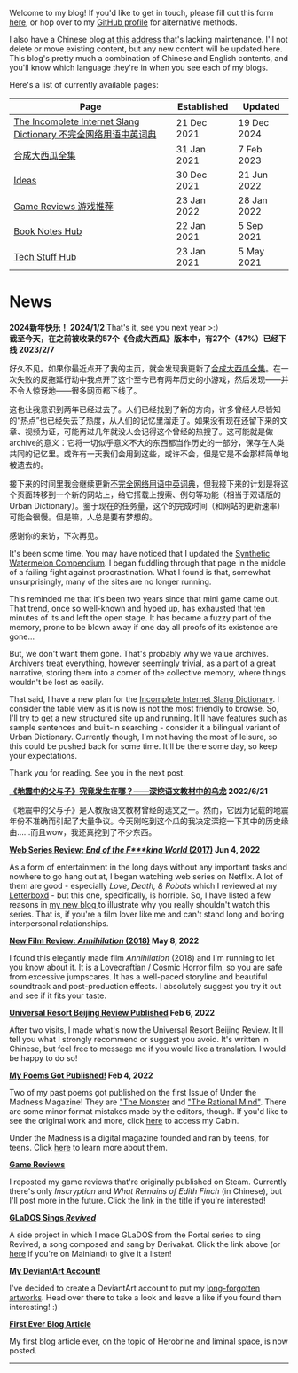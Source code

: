 Welcome to my blog! If you'd like to get in touch, please fill out this form [here](/contact),
or hop over to my [GitHub profile](https://github.com/Cynthia7979/) for alternative methods.

I also have a Chinese blog [at this address](cynthia-s-cabin.wikidot.com) that's lacking maintenance. I'll not delete or move existing content, but any new content will be updated here. This blog's pretty much a combination of Chinese and English contents, and you'll know which language they're in when you see each of my blogs.

Here's a list of currently available pages:

| Page | Established | Updated |
|------|-------------|---------|
| [The Incomplete Internet Slang Dictionary 不完全网络用语中英词典](www-dict) | 21 Dec 2021 | 19 Dec 2024 |
| [合成大西瓜全集](daxigua) | 31 Jan 2021 | 7 Feb 2023 |
| [Ideas](ideas) | 30 Dec 2021 | 21 Jun 2022 |
| [Game Reviews 游戏推荐](games) | 23 Jan 2022 | 28 Jan 2022 |
| [Book Notes Hub](/Book%20Notes) | 22 Jan 2021 | 5 Sep 2021 |
| [Tech Stuff Hub](/Tech%20Stuff) | 23 Jan 2021 | 5 May 2021 |

# News

<div class="news-block">
<b>2024新年快乐！
<span class="date">2024/1/2</span></b>
That's it, see you next year >:）
</div>

<div class="news-block">
    <b>截至今天，在之前被收录的57个《合成大西瓜》版本中，有27个（47%）已经下线
    <span class="date">2023/2/7</span></b>
    <p>
    好久不见。如果你最近点开了我的主页，就会发现我更新了<a href="https://cynthia7979.github.io/daxigua">合成大西瓜全集</a>。在一次失败的反拖延行动中我点开了这个至今已有两年历史的小游戏，然后发现——并不令人惊讶地——很多网页都下线了。
    </p><p>
    这也让我意识到两年已经过去了。人们已经找到了新的方向，许多曾经人尽皆知的“热点”也已经失去了热度，从人们的记忆里溜走了。如果没有现在还留下来的文章、视频为证，可能再过几年就没人会记得这个曾经的热搜了。这可能就是做archive的意义：它将一切似乎意义不大的东西都当作历史的一部分，保存在人类共同的记忆里。或许有一天我们会用到这些，或许不会，但是它是不会那样简单地被遗去的。
    </p><p>
    接下来的时间里我会继续更新<a href="https://cynthia7979.github.io/www-dict">不完全网络用语中英词典</a>，但我接下来的计划是将这个页面转移到一个新的网站上，给它搭载上搜索、例句等功能（相当于双语版的Urban Dictionary）。鉴于现在的任务量，这个的完成时间（和网站的更新速率）可能会很慢。但是嘛，人总是要有梦想的。
    </p><p>
    感谢你的来访，下次再见。
    </p>
    <p>
    It's been some time. You may have noticed that I updated the <a href="https://cynthia7979.github.io/daxigua">Synthetic Watermelon Compendium</a>. I began fuddling through that page in the middle of a failing fight against procrastination. What I found is that, somewhat unsurprisingly, many of the sites are no longer running.
    </p><p>
    This reminded me that it's been two years since that mini game came out. That trend, once so well-known and hyped up, has exhausted that ten minutes of its and left the open stage. It has became a fuzzy part of the memory, prone to be blown away if one day all proofs of its existence are gone...
    </p><p>
    But, we don't want them gone. That's probably why we value archives. Archivers treat everything, however seemingly trivial, as a part of a great narrative, storing them into a corner of the collective memory, where things wouldn't be lost as easily.
    </p><p>
    That said, I have a new plan for the <a href="https://cynthia7979.github.io/www-dict">Incomplete Internet Slang Dictionary</a>. I consider the table view as it is now is not the most friendly to browse. So, I'll try to get a new structured site up and running. It'll have features such as sample sentences and built-in searching - consider it a bilingual variant of Urban Dictionary. Currently though, I'm not having the most of leisure, so this could be pushed back for some time. It'll be there some day, so keep your expectations.
    </p><p>
    Thank you for reading. See you in the next post.
    </p>
</div>

<div class="news-block">
    <b><a href="https://cynthia7979.github.io/ideas/facts-father-son-earthquake">《地震中的父与子》究竟发生在哪？——深挖语文教材中的乌龙</a>
    <span class="date">2022/6/21</span></b>
    <p>
    《地震中的父与子》是人教版语文教材曾经的选文之一。然而，它因为记载的地震年份不准确而引起了大量争议。今天刚吃到这个瓜的我决定深挖一下其中的历史缘由……而且wow，我还真挖到了不少东西。
    </p>
</div>

<div class="news-block">
    <b><a href="https://cynthia7979.github.io/ideas/end-of-the-f---king-world-review">Web Series Review: <i>End of the F***king World</i> (2017)</a>
    <span class="date">Jun 4, 2022</span></b>
    <p>
    As a form of entertainment in the long days without any important tasks and nowhere to go hang out at, I began watching web series on Netflix. A lot of them are good - especially <i>Love, Death, & Robots</i> which I reviewed at my <a href="https://letterboxd.com/Cynthia7979/">Letterboxd</a> - but this one, specifically, is horrible. So, I have listed a few reasons in <a href="https://cynthia7979.github.io/ideas/end-of-the-f---king-world-review">my new blog </a>to illustrate why you really shouldn't watch this series. That is, if you're a film lover like me and can't stand long and boring interpersonal relationships.
    </p>
</div>

<div class="news-block">
    <b><a href="https://cynthia7979.github.com/ideas/annihilation-review">New Film Review: <i>Annihilation</i> (2018)</a>
    <span class="date">May 8, 2022</span></b>
    <p>
    I found this elegantly made film <i>Annihilation</i> (2018) and I'm running to let you know about it. It is a Lovecraftian / Cosmic Horror film, so you are safe from excessive jumpscares. It has a well-paced storyline and beautiful soundtrack and post-production effects. I absolutely suggest you try it out and see if it fits your taste.
    </p>
</div>

<div class="news-block">
    <b><a href="http://cynthia-s-cabin.wikidot.com/universal-beijing">Universal Resort Beijing Review Published</a>
    <span class="date">Feb 6, 2022</span></b>
    <p>
    After two visits, I made what's now the Universal Resort Beijing Review. It'll tell you what I strongly recommend or suggest you avoid. It's written in Chinese, but feel free to message me if you would like a translation. I would be happy to do so!
    </p>
</div>

<div class="news-block">
    <b><a href="https://www.underthemadnessmagazine.com/editions/for-example">My Poems Got Published!</a>
    <span class="date">Feb 4, 2022</span></b>
    <p>
    Two of my past poems got published on the first Issue of Under the Madness Magazine! They are <a href="https://www.underthemadnessmagazine.com/post/the-monster-september-2021">"The Monster</a> and <a href="https://www.underthemadnessmagazine.com/post/the-rational-mind">"The Rational Mind"</a>. There are some minor format mistakes made by the editors, though. If you'd like to see the original work and more, click <a href="http://cynthia-s-cabin.wikidot.com/diary-18">here</a> to access my Cabin.
    </p><p>
    Under the Madness is a digital magazine founded and ran by teens, for teens. Click <a href="https://www.underthemadnessmagazine.com/masthead">here</a> to learn more about them.
    </p>
</div>

<div class="news-block">
    <b><a href="https://cynthia7979.github.io/games">Game Reviews</a></b>
    <p>
    I reposted my game reviews that're originally published on Steam. Currently there's only <i>Inscryption</i> and <i>What Remains of Edith Finch</i> (in Chinese), but I'll post more in the future. Click the link in the title if you're interested!
    </p>
</div>

<div class="news-block">
    <b><a href="https://youtu.be/7QLaYM7dXWo">GLaDOS Sings <i>Revived</i></a></b>
    <p>
    A side project in which I made GLaDOS from the Portal series to sing Revived, a song composed and sang by Derivakat. Click the link above (or <a href="https://www.bilibili.com/video/BV1Xq4y1k7gT">here</a> if you're on Mainland) to give it a listen!
    </p>
</div>

<div class="news-block">
    <b><a href="https://www.deviantart.com/cynthia7979">My DeviantArt Account!</a></b>
    <p>
    I've decided to create a DeviantArt account to put my <a href="https://github.com/Cynthia7979/images/tree/master/artwork">long-forgotten artworks</a>.
    Head over there to take a look and leave a like if you found them interesting! :)
    </p>
</div>

<div class="news-block">
    <b><a href="https://cynthia7979.github.io/ideas/herobrine">First Ever Blog Article</a></b>
    <p>
    My first blog article ever, on the topic of Herobrine and liminal space, is now posted.
    </p>
</div>

-------

